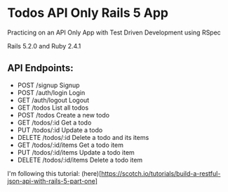 # Todos API Only Rails 5 App

Practicing on an API Only App with Test Driven Development using RSpec

Rails 5.2.0 and Ruby 2.4.1

## API Endpoints:

* POST /signup	Signup
* POST /auth/login	Login
* GET /auth/logout	Logout
* GET /todos	List all todos
* POST /todos	Create a new todo
* GET /todos/:id	Get a todo
* PUT /todos/:id	Update a todo
* DELETE /todos/:id	Delete a todo and its items
* GET /todos/:id/items	Get a todo item
* PUT /todos/:id/items	Update a todo item
* DELETE /todos/:id/items	Delete a todo item

I'm following this tutorial: (here)[https://scotch.io/tutorials/build-a-restful-json-api-with-rails-5-part-one]

